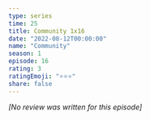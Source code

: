 ```yaml
---
type: series
time: 25
title: Community 1x16
date: "2022-08-12T00:00:00"
name: "Community"
season: 1
episode: 16
rating: 3
ratingEmoji: "⭐️⭐️⭐️"
share: false
---
```


*[No review was written for this episode]*